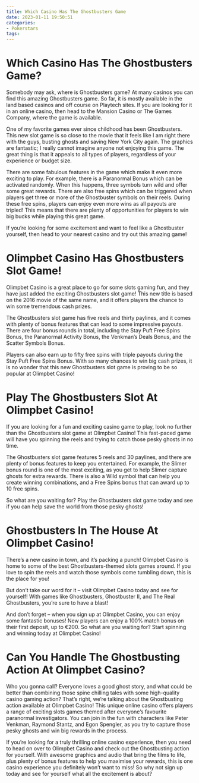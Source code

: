 ```yaml
---
title: Which Casino Has The Ghostbusters Game
date: 2023-01-11 19:50:51
categories:
- Pokerstars
tags:
---
```



#  Which Casino Has The Ghostbusters Game?

Somebody may ask, where is Ghostbusters game?
At many casinos you can find this amazing Ghostbusters game. So far, it is mostly available in the land based casinos and off course on Playtech sites. If you are looking for it in an online casino, then head to the Mansion Casino or The Games Company, where the game is available.

One of my favorite games ever since childhood has been Ghostbusters. This new slot game is so close to the movie that it feels like I am right there with the guys, busting ghosts and saving New York City again. The graphics are fantastic; I really cannot imagine anyone not enjoying this game. The great thing is that it appeals to all types of players, regardless of your experience or budget size.

There are some fabulous features in the game which make it even more exciting to play. For example, there is a Paranormal Bonus which can be activated randomly. When this happens, three symbols turn wild and offer some great rewards. There are also free spins which can be triggered when players get three or more of the Ghostbuster symbols on their reels. During these free spins, players can enjoy even more wins as all payouts are tripled! This means that there are plenty of opportunities for players to win big bucks while playing this great game.

If you’re looking for some excitement and want to feel like a Ghostbuster yourself, then head to your nearest casino and try out this amazing game!

#  Olimpbet Casino Has Ghostbusters Slot Game!

Olimpbet Casino is a great place to go for some slots gaming fun, and they have just added the exciting Ghostbusters slot game! This new title is based on the 2016 movie of the same name, and it offers players the chance to win some tremendous cash prizes.

The Ghostbusters slot game has five reels and thirty paylines, and it comes with plenty of bonus features that can lead to some impressive payouts. There are four bonus rounds in total, including the Stay Puft Free Spins Bonus, the Paranormal Activity Bonus, the Venkman’s Deals Bonus, and the Scatter Symbols Bonus.

Players can also earn up to fifty free spins with triple payouts during the Stay Puft Free Spins Bonus. With so many chances to win big cash prizes, it is no wonder that this new Ghostbusters slot game is proving to be so popular at Olimpbet Casino!

#  Play The Ghostbusters Slot At Olimpbet Casino!

If you are looking for a fun and exciting casino game to play, look no further than the Ghostbusters slot game at Olimpbet Casino! This fast-paced game will have you spinning the reels and trying to catch those pesky ghosts in no time.

The Ghostbusters slot game features 5 reels and 30 paylines, and there are plenty of bonus features to keep you entertained. For example, the Slimer bonus round is one of the most exciting, as you get to help Slimer capture ghosts for extra rewards. There is also a Wild symbol that can help you create winning combinations, and a Free Spins bonus that can award up to 10 free spins.

So what are you waiting for? Play the Ghostbusters slot game today and see if you can help save the world from those pesky ghosts!

#  Ghostbusters In The House At Olimpbet Casino!

There’s a new casino in town, and it’s packing a punch! Olimpbet Casino is home to some of the best Ghostbusters-themed slots games around. If you love to spin the reels and watch those symbols come tumbling down, this is the place for you!

But don’t take our word for it – visit Olimpbet Casino today and see for yourself! With games like Ghostbusters, Ghostbuster II, and The Real Ghostbusters, you’re sure to have a blast!

And don’t forget – when you sign up at Olimpbet Casino, you can enjoy some fantastic bonuses! New players can enjoy a 100% match bonus on their first deposit, up to €200. So what are you waiting for? Start spinning and winning today at Olimpbet Casino!

#  Can You Handle The Ghostbusting Action At Olimpbet Casino?

Who you gonna call? Everyone loves a good ghost story, and what could be better than combining those spine chilling tales with some high-quality casino gaming action? That’s right, we’re talking about the Ghostbusting action available at Olimpbet Casino! This unique online casino offers players a range of exciting slots games themed after everyone’s favourite paranormal investigators. You can join in the fun with characters like Peter Venkman, Raymond Stantz, and Egon Spengler, as you try to capture those pesky ghosts and win big rewards in the process.

If you’re looking for a truly thrilling online casino experience, then you need to head on over to Olimpbet Casino and check out the Ghostbusting action for yourself. With awesome graphics and audio that bring the films to life, plus plenty of bonus features to help you maximise your rewards, this is one casino experience you definitely won’t want to miss! So why not sign up today and see for yourself what all the excitement is about?